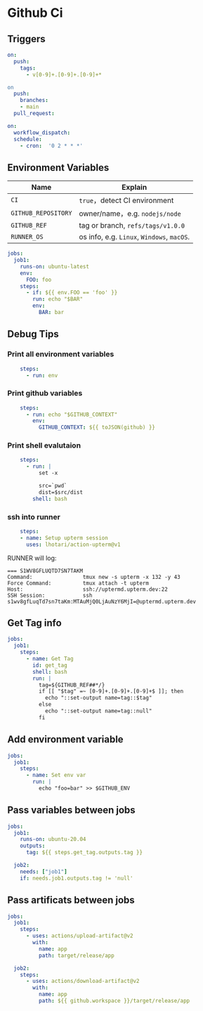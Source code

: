 # Github Ci

## Triggers

```yaml
on: 
  push:
    tags: 
      - v[0-9]+.[0-9]+.[0-9]+*

on
  push:
    branches:
    - main
  pull_request:

on:
  workflow_dispatch:
  schedule:
    - cron:  '0 2 * * *'
```

## Environment Variables

| Name                | Explain                                    |
| ------------------- | ------------------------------------------ |
| `CI`                | `true`，detect CI environment              |
| `GITHUB_REPOSITORY` | owner/name，e.g. `nodejs/node`             |
| `GITHUB_REF`        | tag or branch, `refs/tags/v1.0.0`          |
| `RUNNER_OS`         | os info, e.g. `Linux`, `Windows`, `macOS`. |

```yaml
jobs:
  job1:
    runs-on: ubuntu-latest
    env:
      FOO: foo
    steps:
      - if: ${{ env.FOO == 'foo' }}
        run: echo "$BAR"
        env:
          BAR: bar
```

## Debug Tips

### Print all environment variables

```yaml
    steps:
      - run: env
```

### Print github variables
```yaml
    steps:
      - run: echo "$GITHUB_CONTEXT"
        env:
          GITHUB_CONTEXT: ${{ toJSON(github) }}
```

### Print shell evalutaion
```yaml
    steps:
      - run: |
          set -x 

          src=`pwd`
          dist=$src/dist
        shell: bash
```

### ssh into runner

```yaml
    steps:
    - name: Setup upterm session
      uses: lhotari/action-upterm@v1
```

RUNNER will log:
```
=== S1WV8GFLUQTD7SN7TAKM                                                                 
Command:                tmux new -s upterm -x 132 -y 43                                 
Force Command:          tmux attach -t upterm                                           
Host:                   ssh://uptermd.upterm.dev:22                                     
SSH Session:            ssh s1wv8gfLuqTd7sn7taKm:MTAuMjQ0LjAuNzY6MjI=@uptermd.upterm.dev
```


## Get Tag info

```yaml
jobs:
  job1:
    steps:
      - name: Get Tag
        id: get_tag
        shell: bash
        run: |
          tag=${GITHUB_REF##*/}
          if [[ "$tag" =~ [0-9]+.[0-9]+.[0-9]+$ ]]; then
            echo "::set-output name=tag::$tag"
          else
            echo "::set-output name=tag::null"
          fi
```

## Add environment variable

```yaml
jobs:
  job1:
    steps:
      - name: Set env var
        run: |
          echo "foo=bar" >> $GITHUB_ENV

```

## Pass variables between jobs

```yaml
jobs:
  job1:
    runs-on: ubuntu-20.04
    outputs:
      tag: ${{ steps.get_tag.outputs.tag }}

  job2:
    needs: ["job1"]
    if: needs.job1.outputs.tag != 'null'
```

## Pass artificats between jobs

```yaml
jobs:
  job1:
    steps:
      - uses: actions/upload-artifact@v2
        with:
          name: app
          path: target/release/app

  job2:
    steps:
      - uses: actions/download-artifact@v2
        with:
          name: app
          path: ${{ github.workspace }}/target/release/app 
```
